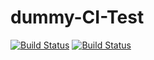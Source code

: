 # dummy-CI-Test

[![Build Status](https://app.travis-ci.com/eliottparis/dummy-CI-Test.svg?branch=master)](https://app.travis-ci.com/github/eliottparis/dummy-CI-Test)
[![Build Status](https://ci.appveyor.com/api/projects/status/github/eliottparis/dummy-CI-Test?branch=master&svg=true)](https://ci.appveyor.com/project/eliottparis/dummy-CI-Test/branch/master)
